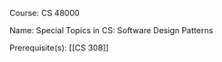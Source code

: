 




Course: CS 48000

Name: Special Topics in CS: Software Design Patterns

Prerequisite(s): [[CS 308]]